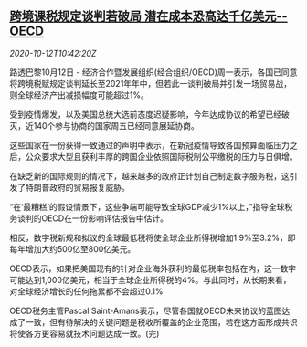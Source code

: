 <!--1602501797000-->
[跨境课税规定谈判若破局 潜在成本恐高达千亿美元--OECD](https://cn.reuters.com/article/oecd-global-coross-border-tax-1012-idCNKBS26X1CL)
------

<div><i>2020-10-12T10:42:20Z</i></div><p>路透巴黎10月12日 - 经济合作暨发展组织(经合组织/OECD)周一表示，各国已同意将跨境税赋规定谈判延长至2021年年中，但若此一谈判破局并引发一场贸易战，则全球经济产出减损幅度可能超过1%。</p><p>受到疫情爆发，以及美国总统大选前态度迟疑影响，今年达成协议的希望已经破灭，近140个参与协商的国家周五已经同意展延协商。</p><p>这些国家在一份获得一致通过的声明中表示，在新冠疫情导致各国预算面临压力之后，公众要求大型且获利丰厚的跨国企业依照国际税制公平缴税的压力与日俱增。</p><p>在缺乏新的国际规则的情况下，越来越多的政府正计划自己制定数字服务税，这引发了特朗普政府的贸易报复威胁。</p><p>“在‘最糟糕’的假设情景下，这些争端可能导致全球GDP减少1%以上，”指导全球税务谈判的OECD在一份影响评估报告中估计。</p><p>相反，数字税新规和拟议的全球最低税将使全球企业所得税增加1.9%至3.2%，即每年增加大约500亿至800亿美元。</p><p>OECD表示，如果把美国现有的针对企业海外获利的最低税率包括在内，这一数字可能达到1,000亿美元，相当于全球企业所得税的4%。与此同时，从长期来看，对全球经济增长的任何拖累都不会超过0.1%</p><p>OECD税务主管Pascal Saint-Amans表示，尽管各国就OECD未来协议的蓝图达成了一致，但有待解决的关键问题是税收所覆盖的企业范围，若在这方面形成共识将使各方更容易就技术问题达成一致。(完)</p>
